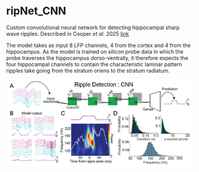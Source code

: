 # ripNet_CNN
Custom convolutional neural network for detecting hippocampal sharp wave ripples. Described in Cooper _et al._ 2025 [link](https://elifesciences.org/reviewed-preprints/101105)

The model takes as input 8 LFP channels, 4 from the cortex and 4 from the hippocampus. As the model is trained on silicon probe data in which the probe traverses the hippocampus dorso-ventrally, it therefore expects the four hippocampal channels to contain the characteristic laminar pattern ripples take going from the stratum oriens to the stratum radiatum.  

![](/images/Methods.png)
